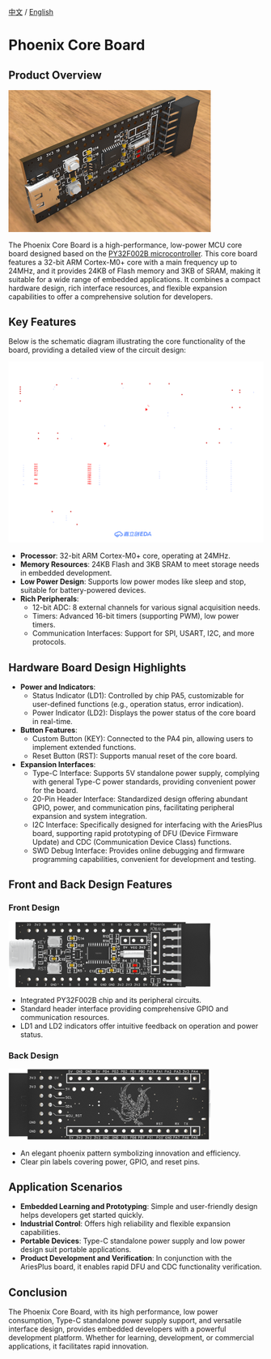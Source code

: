 [中文](https://github.com/WeCanSTU/Phoenix/blob/main/README_CN.md) / [English](https://github.com/WeCanSTU/Phoenix/blob/main/README.md)

# Phoenix Core Board

## Product Overview
<img src="./resources/overview.png" alt="Overview" width="400"/>

The Phoenix Core Board is a high-performance, low-power MCU core board designed based on the [PY32F002B microcontroller](https://py32.org/en/mcu/PY32F002Bxx.html). This core board features a 32-bit ARM Cortex-M0+ core with a main frequency up to 24MHz, and it provides 24KB of Flash memory and 3KB of SRAM, making it suitable for a wide range of embedded applications. It combines a compact hardware design, rich interface resources, and flexible expansion capabilities to offer a comprehensive solution for developers.

## Key Features
Below is the schematic diagram illustrating the core functionality of the board, providing a detailed view of the circuit design:

<img src="./hardware/Phoenix_SCH.svg" alt="Schematic Diagram" width="600"/>

- **Processor**: 32-bit ARM Cortex-M0+ core, operating at 24MHz.
- **Memory Resources**: 24KB Flash and 3KB SRAM to meet storage needs in embedded development.
- **Low Power Design**: Supports low power modes like sleep and stop, suitable for battery-powered devices.
- **Rich Peripherals**:
  - 12-bit ADC: 8 external channels for various signal acquisition needs.
  - Timers: Advanced 16-bit timers (supporting PWM), low power timers.
  - Communication Interfaces: Support for SPI, USART, I2C, and more protocols.

## Hardware Board Design Highlights

- **Power and Indicators**:
  - Status Indicator (LD1): Controlled by chip PA5, customizable for user-defined functions (e.g., operation status, error indication).
  - Power Indicator (LD2): Displays the power status of the core board in real-time.
- **Button Features**:
  - Custom Button (KEY): Connected to the PA4 pin, allowing users to implement extended functions.
  - Reset Button (RST): Supports manual reset of the core board.
- **Expansion Interfaces**:
  - Type-C Interface: Supports 5V standalone power supply, complying with general Type-C power standards, providing convenient power for the board.
  - 20-Pin Header Interface: Standardized design offering abundant GPIO, power, and communication pins, facilitating peripheral expansion and system integration.
  - I2C Interface: Specifically designed for interfacing with the AriesPlus board, supporting rapid prototyping of DFU (Device Firmware Update) and CDC (Communication Device Class) functions.
  - SWD Debug Interface: Provides online debugging and firmware programming capabilities, convenient for development and testing.

## Front and Back Design Features

### Front Design
<img src="./resources/front.png" alt="Front Design" width="400"/>

- Integrated PY32F002B chip and its peripheral circuits.
- Standard header interface providing comprehensive GPIO and communication resources.
- LD1 and LD2 indicators offer intuitive feedback on operation and power status.

### Back Design
<img src="./resources/back.png" alt="Back Design" width="400"/>

- An elegant phoenix pattern symbolizing innovation and efficiency.
- Clear pin labels covering power, GPIO, and reset pins.

## Application Scenarios

- **Embedded Learning and Prototyping**: Simple and user-friendly design helps developers get started quickly.
- **Industrial Control**: Offers high reliability and flexible expansion capabilities.
- **Portable Devices**: Type-C standalone power supply and low power design suit portable applications.
- **Product Development and Verification**: In conjunction with the AriesPlus board, it enables rapid DFU and CDC functionality verification.

## Conclusion

The Phoenix Core Board, with its high performance, low power consumption, Type-C standalone power supply support, and versatile interface design, provides embedded developers with a powerful development platform. Whether for learning, development, or commercial applications, it facilitates rapid innovation.